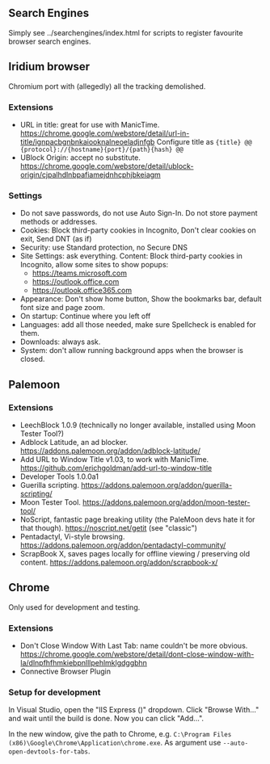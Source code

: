 ## Search Engines
Simply see ../searchengines/index.html for scripts to register favourite browser search engines.

## Iridium browser
Chromium port with (allegedly) all the tracking demolished.
### Extensions
- URL in title: great for use with ManicTime. https://chrome.google.com/webstore/detail/url-in-title/ignpacbgnbnkaiooknalneoeladjnfgb
  Configure title as `{title} @@ {protocol}://{hostname}{port}/{path}{hash} @@`
- UBlock Origin: accept no substitute. https://chrome.google.com/webstore/detail/ublock-origin/cjpalhdlnbpafiamejdnhcphjbkeiagm
### Settings
- Do not save passwords, do not use Auto Sign-In. Do not store payment methods or addresses.
- Cookies: Block third-party cookies in Incognito, Don't clear cookies on exit, Send DNT (as if)
- Security: use Standard protection, no Secure DNS
- Site Settings: ask everything. Content: Block third-party cookies in Incognito, allow some sites to show popups:
    - https://teams.microsoft.com
    - https://outlook.office.com
    - https://outlook.office365.com
- Appearance: Don't show home button, Show the bookmarks bar, default font size and page zoom.
- On startup: Continue where you left off
- Languages: add all those needed, make sure Spellcheck is enabled for them.
- Downloads: always ask.
- System: don't allow running background apps when the browser is closed.

## Palemoon
### Extensions
- LeechBlock 1.0.9 (technically no longer available, installed using Moon Tester Tool?)
- Adblock Latitude, an ad blocker. https://addons.palemoon.org/addon/adblock-latitude/
- Add URL to Window Title v1.03, to work with ManicTime. https://github.com/erichgoldman/add-url-to-window-title
- Developer Tools 1.0.0a1
- Guerilla scripting. https://addons.palemoon.org/addon/guerilla-scripting/
- Moon Tester Tool. https://addons.palemoon.org/addon/moon-tester-tool/
- NoScript, fantastic page breaking utility (the PaleMoon devs hate it for that though). https://noscript.net/getit (see "classic")
- Pentadactyl, Vi-style browsing. https://addons.palemoon.org/addon/pentadactyl-community/
- ScrapBook X, saves pages locally for offline viewing / preserving old content. https://addons.palemoon.org/addon/scrapbook-x/

## Chrome
Only used for development and testing.
### Extensions
- Don't Close Window With Last Tab: name couldn't be more obvious.  https://chrome.google.com/webstore/detail/dont-close-window-with-la/dlnpfhfhmkiebpnlllpehlmklgdggbhn
- Connective Browser Plugin
### Setup for development
In Visual Studio, open the "IIS Express (<Browser>)" dropdown. Click "Browse With..." and wait until the build is done. Now you can click "Add...".

In the new window, give the path to Chrome, e.g. `C:\Program Files (x86)\Google\Chrome\Application\chrome.exe`. As argument use `--auto-open-devtools-for-tabs`.

